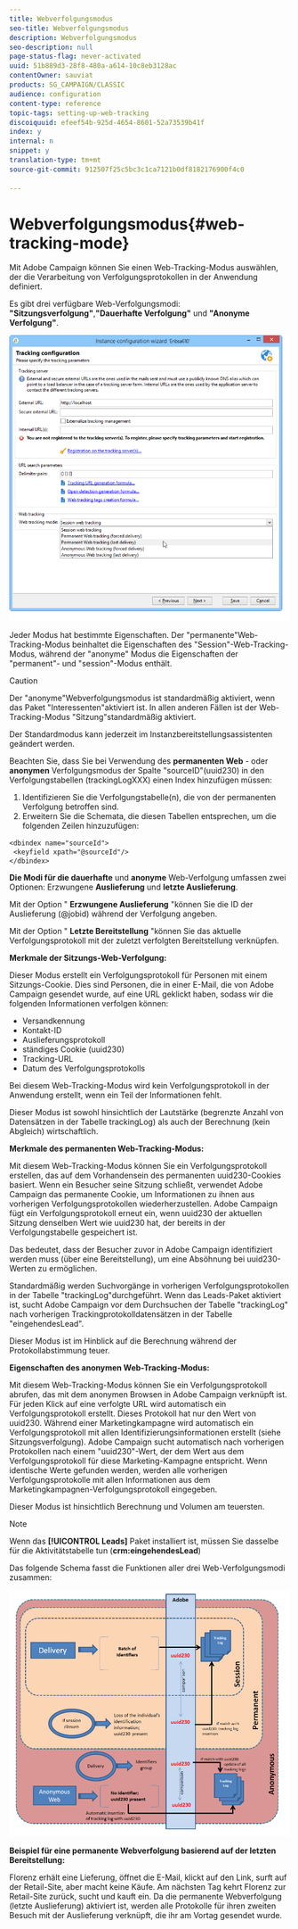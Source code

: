 ```yaml
---
title: Webverfolgungsmodus
seo-title: Webverfolgungsmodus
description: Webverfolgungsmodus
seo-description: null
page-status-flag: never-activated
uuid: 51b889d3-28f8-480a-a614-10c8eb3128ac
contentOwner: sauviat
products: SG_CAMPAIGN/CLASSIC
audience: configuration
content-type: reference
topic-tags: setting-up-web-tracking
discoiquuid: efeef54b-925d-4654-8601-52a73539b41f
index: y
internal: n
snippet: y
translation-type: tm+mt
source-git-commit: 912507f25c5bc3c1ca7121b0df8182176900f4c0

---
```



# Webverfolgungsmodus{#web-tracking-mode}

Mit Adobe Campaign können Sie einen Web-Tracking-Modus auswählen, der die Verarbeitung von Verfolgungsprotokollen in der Anwendung definiert.

Es gibt drei verfügbare Web-Verfolgungsmodi: **&quot;Sitzungsverfolgung&quot;**,**&quot;Dauerhafte Verfolgung&quot;** und **&quot;Anonyme Verfolgung&quot;**.

![](assets/s_ncs_install_deployment_wiz_tracking_mode.png)

Jeder Modus hat bestimmte Eigenschaften. Der &quot;permanente&quot;Web-Tracking-Modus beinhaltet die Eigenschaften des &quot;Session&quot;-Web-Tracking-Modus, während der &quot;anonyme&quot; Modus die Eigenschaften der &quot;permanent&quot;- und &quot;session&quot;-Modus enthält.

>[!CAUTION]
>
>Der &quot;anonyme&quot;Webverfolgungsmodus ist standardmäßig aktiviert, wenn das Paket &quot;Interessenten&quot;aktiviert ist. In allen anderen Fällen ist der Web-Tracking-Modus &quot;Sitzung&quot;standardmäßig aktiviert.
>
>Der Standardmodus kann jederzeit im Instanzbereitstellungsassistenten geändert werden.

Beachten Sie, dass Sie bei Verwendung des **permanenten Web** - oder **anonymen** Verfolgungsmodus der Spalte &quot;sourceID&quot;(uuid230) in den Verfolgungstabellen (trackingLogXXX) einen Index hinzufügen müssen:

1. Identifizieren Sie die Verfolgungstabelle(n), die von der permanenten Verfolgung betroffen sind.
1. Erweitern Sie die Schemata, die diesen Tabellen entsprechen, um die folgenden Zeilen hinzuzufügen:

```
<dbindex name="sourceId">
 <keyfield xpath="@sourceId"/>
</dbindex>
```

**Die Modi für die dauerhafte** und **anonyme** Web-Verfolgung umfassen zwei Optionen: Erzwungene **Auslieferung** und **letzte Auslieferung**.

Mit der Option &quot; **Erzwungene Auslieferung** &quot;können Sie die ID der Auslieferung (@jobid) während der Verfolgung angeben.

Mit der Option &quot; **Letzte Bereitstellung** &quot;können Sie das aktuelle Verfolgungsprotokoll mit der zuletzt verfolgten Bereitstellung verknüpfen.

**Merkmale der Sitzungs-Web-Verfolgung:**

Dieser Modus erstellt ein Verfolgungsprotokoll für Personen mit einem Sitzungs-Cookie. Dies sind Personen, die in einer E-Mail, die von Adobe Campaign gesendet wurde, auf eine URL geklickt haben, sodass wir die folgenden Informationen verfolgen können:

* Versandkennung
* Kontakt-ID
* Auslieferungsprotokoll
* ständiges Cookie (uuid230)
* Tracking-URL
* Datum des Verfolgungsprotokolls

Bei diesem Web-Tracking-Modus wird kein Verfolgungsprotokoll in der Anwendung erstellt, wenn ein Teil der Informationen fehlt.

Dieser Modus ist sowohl hinsichtlich der Lautstärke (begrenzte Anzahl von Datensätzen in der Tabelle trackingLog) als auch der Berechnung (kein Abgleich) wirtschaftlich.

**Merkmale des permanenten Web-Tracking-Modus:**

Mit diesem Web-Tracking-Modus können Sie ein Verfolgungsprotokoll erstellen, das auf dem Vorhandensein des permanenten uuid230-Cookies basiert. Wenn ein Besucher seine Sitzung schließt, verwendet Adobe Campaign das permanente Cookie, um Informationen zu ihnen aus vorherigen Verfolgungsprotokollen wiederherzustellen. Adobe Campaign fügt ein Verfolgungsprotokoll erneut ein, wenn uuid230 der aktuellen Sitzung denselben Wert wie uuid230 hat, der bereits in der Verfolgungstabelle gespeichert ist.

Das bedeutet, dass der Besucher zuvor in Adobe Campaign identifiziert werden muss (über eine Bereitstellung), um eine Absöhnung bei uuid230-Werten zu ermöglichen.

Standardmäßig werden Suchvorgänge in vorherigen Verfolgungsprotokollen in der Tabelle &quot;trackingLog&quot;durchgeführt. Wenn das Leads-Paket aktiviert ist, sucht Adobe Campaign vor dem Durchsuchen der Tabelle &quot;trackingLog&quot; nach vorherigen Trackingprotokolldatensätzen in der Tabelle &quot;eingehendesLead&quot;.

Dieser Modus ist im Hinblick auf die Berechnung während der Protokollabstimmung teuer.

**Eigenschaften des anonymen Web-Tracking-Modus:**

Mit diesem Web-Tracking-Modus können Sie ein Verfolgungsprotokoll abrufen, das mit dem anonymen Browsen in Adobe Campaign verknüpft ist. Für jeden Klick auf eine verfolgte URL wird automatisch ein Verfolgungsprotokoll erstellt. Dieses Protokoll hat nur den Wert von uuid230. Während einer Marketingkampagne wird automatisch ein Verfolgungsprotokoll mit allen Identifizierungsinformationen erstellt (siehe Sitzungsverfolgung). Adobe Campaign sucht automatisch nach vorherigen Protokollen nach einem &quot;uuid230&quot;-Wert, der dem Wert aus dem Verfolgungsprotokoll für diese Marketing-Kampagne entspricht. Wenn identische Werte gefunden werden, werden alle vorherigen Verfolgungsprotokolle mit allen Informationen aus dem Marketingkampagnen-Verfolgungsprotokoll eingegeben.

Dieser Modus ist hinsichtlich Berechnung und Volumen am teuersten.

>[!NOTE]
>
>Wenn das **[!UICONTROL Leads]** Paket installiert ist, müssen Sie dasselbe für die Aktivitätstabelle tun (**crm:eingehendesLead**)

Das folgende Schema fasst die Funktionen aller drei Web-Verfolgungsmodi zusammen:

![](assets/s_ncs_install_deployment_wiz_tracking_schema_mode.png)

**Beispiel für eine permanente Webverfolgung basierend auf der letzten Bereitstellung:**

Florenz erhält eine Lieferung, öffnet die E-Mail, klickt auf den Link, surft auf der Retail-Site, aber macht keine Käufe. Am nächsten Tag kehrt Florenz zur Retail-Site zurück, sucht und kauft ein. Da die permanente Webverfolgung (letzte Auslieferung) aktiviert ist, werden alle Protokolle für ihren zweiten Besuch mit der Auslieferung verknüpft, die ihr am Vortag gesendet wurde.
